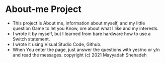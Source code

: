 # About-me Project
- This project is About me, information about myself, and my little question Game to let you Know, ore about what I like and my interests.
- I wrote it by myself, but I learned from bare hardware how to use a Switch statement.
- I wrote it using Visual Studio Code, Github.
- When You enter the page, just answer the questions with yes/no or y/n and read the messages.
 copyright (c) 2021 Mayyadah Shehadeh
